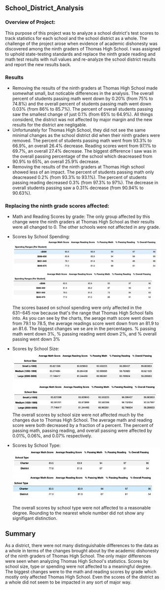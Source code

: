 ## School_District_Analysis
### Overview of Project:
  This purpose of this project was to analyze a school district's test scores to track statistics for each school and the school district as a whole. The challenge of the project arose when evidence of academic dishonesty was discovered among the ninth graders of Thomas High School. I was assigned to uphold state-testing standards and replace the ninth grade reading and math test results with null values and re-analyze the school district results and report the new results back.
### Results
- Removing the results of the ninth graders at Thomas High School made somewhat small, but noticable differences in the analysis. The overall percent of students passing math went down by 0.20% (from 75% to 74.8%) and the overall percent of students passing math went down 0.03% (from 86% to 85.7%). The percent of overall students passing saw the smallest change of just 0.1% (from 65% to 64.9%). All things considerd, the district was not affected by major margin and the new results for the district are negligable. 
- Unfortunately for Thomas High School, they did not see the same minimal changes as the school district did when their ninth graders were removed. The percent of students passing math went from 93.3% to 66.9%, an overall 26.4% decrease. Reading scores went from 97.1% to 69.7%, an overall 27.4% decrease. The biggest difference I saw was in the overall passing percentage of the school which deacreased from 90.9% to 65%, an overall 25.9% decrease. 
- Removing the results of the ninth graders at Thomas High school showed less of an impact. The percent of students passing math only deacreased 0.2% (from 93.3% to 93.1%). The percent of students passing reading decreased 0.3% (from 97.3% to 97%). The decrease in overall students passing saw a 0.31% decrease (from 90.94% to 90.63%). 
### Replacing the ninth grade scores affected:
- Math and Reading Scores by grade:
  The only group affected by this change were the ninth graders at Thomas High School as their results were all changed to 0. The other schools were not affected in any grade. 
- Scores by School Spending:
  ![before](https://github.com/JTGonzaga/School_District_Analysis/blob/main/before.png)
  ![After](https://github.com/JTGonzaga/School_District_Analysis/blob/main/after.png)
  
  The scores based on school spending were only affected in the $631-$645 row because that's the range that Thomas High School falls into. As you can see by the charts, the aerage math score went down from 79.1 to 78.5, the average readings score went down from an 81.9 to an 81.6. The biggest changes we se are in the percentages. % passing math went down 3%, % passing reading went down 2%, and % overall passing went down 3%
- Scores by School Size:
![size_before](https://github.com/JTGonzaga/School_District_Analysis/blob/main/size_before.png)
![size_after](https://github.com/JTGonzaga/School_District_Analysis/blob/main/size_after.png)
  The overall scores by school size were not affected much by the changes due to Thomas High School. The average math and reading score were both decreased by a fraction of a percent. The percent of passing math, passing reading, and overall passing were affected by 0.01%, 0.06%, and 0.07% respectively. 
- Scores by School Type:
![type_before](https://github.com/JTGonzaga/School_District_Analysis/blob/main/type_before.png)
![type_after](https://github.com/JTGonzaga/School_District_Analysis/blob/main/type_after.png)

  The overall scores by school type were not affected to a reasonable degree. Rounding to the nearest whole number did not show any signifigant distinction.
## Summary
  As a district, there were not many distinguishable differences to the data as a whole in terms of the changes brought about by the academic dishonesty of the ninth graders of Thomas High School. The only major differences were seen when analyzing Thomas High School's statistics. Scores by school size, type or spending were not affected to a meaningful degree. The biggest changes were to the math and reading scores by grade which mostly only affected Thomas High School. Even the scores of the district as a whole did not seem to be impacted in any sort of major way.
  
